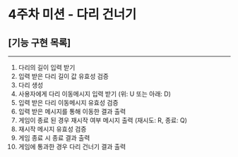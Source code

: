 # 4주차 미션 - 다리 건너기

## [기능 구현 목록]

---

1. 다리의 길이 입력 받기
2. 입력 받은 다리 길이 값 유효성 검증
3. 다리 생성
4. 사용자에게 다리 이동메시지 입력 받기 (위: U 또는 아래: D)
5. 입력 받은 다리 이동메시지 유효성 검증
6. 입력 받은 메시지를 통해 이동한 결과 출력
7. 게임이 종료 된 경우 재시작 여부 메시지 출력 (재시도: R, 종료: Q)
8. 재시작 메시지 유효성 검증
9. 게임 종료 시 종료 결과 출력
10. 게임에 통과한 경우 다리 건너기 결과 출력

